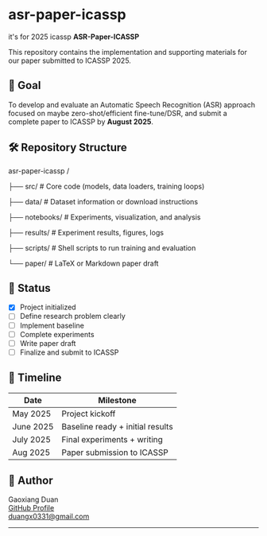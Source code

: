# asr-paper-icassp
it's for 2025 icassp **ASR-Paper-ICASSP** 

This repository contains the implementation and supporting materials for our paper submitted to ICASSP 2025.

## 🎯 Goal   

To develop and evaluate an Automatic Speech Recognition (ASR) approach focused on maybe zero-shot/efficient fine-tune/DSR, and submit a complete paper to ICASSP by **August 2025**.

## 🛠 Repository Structure

asr-paper-icassp /

├── src/ # Core code (models, data loaders, training loops)

├── data/ # Dataset information or download instructions

├── notebooks/ # Experiments, visualization, and analysis

├── results/ # Experiment results, figures, logs

├── scripts/ # Shell scripts to run training and evaluation

└── paper/ # LaTeX or Markdown paper draft

## 🚧 Status 

- [x] Project initialized   
- [ ] Define research problem clearly
- [ ] Implement baseline  
- [ ] Complete experiments 
- [ ] Write paper draft   
- [ ] Finalize and submit to ICASSP

## 📅 Timeline   

| Date | Milestone |  
|------|-----------|
| May 2025 | Project kickoff |
| June 2025 | Baseline ready + initial results |
| July 2025 | Final experiments + writing |
| Aug 2025 | Paper submission to ICASSP |

## 🧠 Author

Gaoxiang Duan  
[GitHub Profile](https://github.com/S0ar1)  
duangx0331@gmail.com

---

